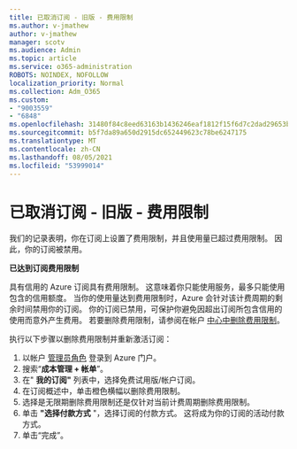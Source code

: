 ```yaml
---
title: 已取消订阅 - 旧版 - 费用限制
ms.author: v-jmathew
author: v-jmathew
manager: scotv
ms.audience: Admin
ms.topic: article
ms.service: o365-administration
ROBOTS: NOINDEX, NOFOLLOW
localization_priority: Normal
ms.collection: Adm_O365
ms.custom:
- "9003559"
- "6848"
ms.openlocfilehash: 31480f84c8eed63163b1436246eaf1812f15f6d7c2dad29653b2019f8a15f1af
ms.sourcegitcommit: b5f7da89a650d2915dc652449623c78be6247175
ms.translationtype: MT
ms.contentlocale: zh-CN
ms.lasthandoff: 08/05/2021
ms.locfileid: "53999014"
---
```

# <a name="subscription-cancelled---legacy---spending-limit"></a>已取消订阅 - 旧版 - 费用限制

我们的记录表明，你在订阅上设置了费用限制，并且使用量已超过费用限制。 因此，你的订阅被禁用。

**已达到订阅费用限制**

具有信用的 Azure 订阅具有费用限制。 这意味着你只能使用服务，最多只能使用包含的信用额度。 当你的使用量达到费用限制时，Azure 会针对该计费周期的剩余时间禁用你的订阅。 你的订阅已禁用，可保护你避免因超出订阅所包含信用的使用而意外产生费用。 若要删除费用限制，请参阅在帐户 [中心中删除费用限制](https://docs.microsoft.com/azure/cost-management-billing/manage/spending-limit#remove)。

执行以下步骤以删除费用限制并重新激活订阅：

1. 以帐户 [管理员角色](https://portal.azure.com/) 登录到 Azure 门户。
2. 搜索“**成本管理 + 帐单**”。
3. 在" **我的订阅"** 列表中，选择免费试用版/帐户订阅。
4. 在订阅概述中，单击橙色横幅以删除费用限制。
5. 选择是无限期删除费用限制还是仅针对当前计费周期删除费用限制。
6. 单击 **"选择付款方式** "，选择订阅的付款方式。 这将成为你的订阅的活动付款方式。
7. 单击“完成”。

